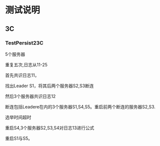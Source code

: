 # 测试说明



## 3C

### TestPersist23C

5个服务器

重复五次,日志从11-25

首先共识日志11，

找出Leader S1，将其后两个服务器S2,S3断连

然后3个服务器共识日志12

断连包括Leadere在内的3个服务器S1,S4,S5。重启前两个断连的服务器S2,S3.

选举时间超时

重启S4,3个服务器S2,S3,S4对日志13进行公式

重启S1与S5。

